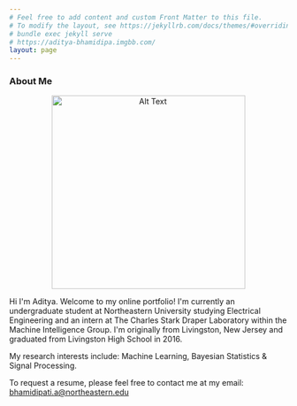 ```yaml
---
# Feel free to add content and custom Front Matter to this file.
# To modify the layout, see https://jekyllrb.com/docs/themes/#overriding-theme-defaults
# bundle exec jekyll serve
# https://aditya-bhamidipa.imgbb.com/
layout: page
---
```


### About Me  
<div class="post-content">
    <p align="center">
    <img src="https://i.ibb.co/gVMmYmT/Screen-Shot-2020-11-08-at-1-11-59-AM.png" alt="Alt Text" height="350" /></p>
</div>

Hi I'm Aditya. Welcome to my online portfolio! I'm currently an undergraduate student at Northeastern University studying 
Electrical Engineering and an intern at The Charles Stark Draper Laboratory within the Machine Intelligence Group. I'm originally 
from Livingston, New Jersey and graduated from Livingston High School in 2016.  

My research interests include: Machine Learning, Bayesian Statistics & Signal Processing. 

To request a resume, please feel free to contact me at my email: <bhamidipati.a@northeastern.edu>